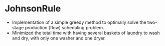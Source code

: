# JohnsonRule
 + Implementation of a simple greedy method to optimally solve the two-stage production (flow) scheduling problem.
 + Minimized the total time with having several baskets of laundry to wash and dry, with only one washer and one dryer.
